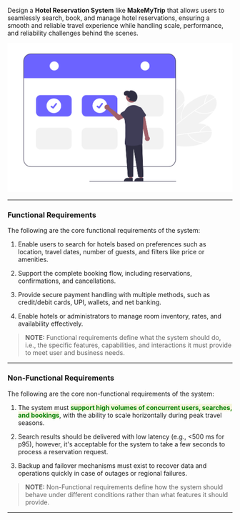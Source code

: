 
Design a **Hotel Reservation System** like **MakeMyTrip** that allows users to seamlessly search, book, and manage hotel reservations, ensuring a smooth and reliable travel experience while handling scale, performance, and reliability challenges behind the scenes.

![hotel-booking-system](hotel-booking-system.png)

---
### Functional Requirements

The following are the core functional requirements of the system:

1. Enable users to search for hotels based on preferences such as location, travel dates, number of guests, and filters like price or amenities.

2. Support the complete booking flow, including reservations, confirmations, and cancellations.

3. Provide secure payment handling with multiple methods, such as credit/debit cards, UPI, wallets, and net banking.

4. Enable hotels or administrators to manage room inventory, rates, and availability effectively.

> **NOTE:** Functional requirements define what the system should do, i.e., the specific features, capabilities, and interactions it must provide to meet user and business needs. 

----
### Non-Functional Requirements

The following are the core non-functional requirements of the system:

1. The system must <span style="color:green;font-weight:bold;background:beige;">support high volumes of concurrent users, searches, and bookings</span>, with the ability to scale horizontally during peak travel seasons.

2. Search results should be delivered with low latency (e.g., <500 ms for p95), however, it's acceptable for the system to take a few seconds to process a reservation request.

3. Backup and failover mechanisms must exist to recover data and operations quickly in case of outages or regional failures.

> **NOTE:** Non-Functional requirements define how the system should behave under different conditions rather than what features it should provide.

---

